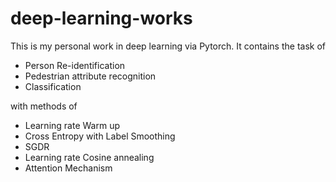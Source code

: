 # deep-learning-works
This is my personal work in deep learning via Pytorch.
It contains the task of
* Person Re-identification
* Pedestrian attribute recognition
* Classification

with methods of
* Learning rate Warm up
* Cross Entropy with Label Smoothing
* SGDR
* Learning rate Cosine annealing
* Attention Mechanism

